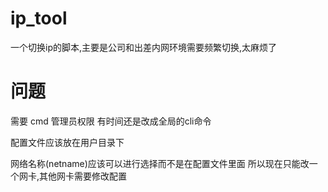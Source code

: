 # ip_tool

一个切换ip的脚本,主要是公司和出差内网环境需要频繁切换,太麻烦了


# 问题

需要 cmd 管理员权限 有时间还是改成全局的cli命令

配置文件应该放在用户目录下

网络名称(netname)应该可以进行选择而不是在配置文件里面  所以现在只能改一个网卡,其他网卡需要修改配置